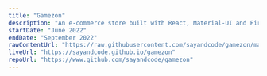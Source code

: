 ```yaml
---
title: "Gamezon"
description: "An e-commerce store built with React, Material-UI and Firebase"
startDate: "June 2022"
endDate: "September 2022"
rawContentUrl: "https://raw.githubusercontent.com/sayandcode/gamezon/main"
liveUrl: "https://sayandcode.github.io/gamezon"
repoUrl: "https://www.github.com/sayandcode/gamezon"
---
```

